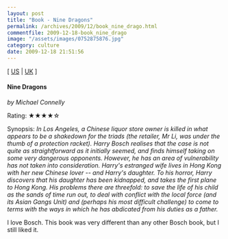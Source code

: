 ```yaml
---
layout: post
title: "Book - Nine Dragons"
permalink: /archives/2009/12/book_nine_drago.html
commentfile: 2009-12-18-book_nine_drago
image: "/assets/images/0752875876.jpg"
category: culture
date: 2009-12-18 21:51:56
---
```


\[ [US](http://www.amazon.com/o/asin/0752875876) | [UK](http://www.amazon.co.uk/o/asin/0752875876) \]

#### Nine Dragons

<em>by Michael Connelly</em>

Rating: ★★★★☆

<div class="book_synopsis" markdown="1">
Synopsis: <em>In Los Angeles, a Chinese liquor store owner is killed in what appears to be a shakedown for the triads (the retailer, Mr Li, was under the thumb of a protection racket). Harry Bosch realises that the case is not quite as straightforward as it initially seemed, and finds himself taking on some very dangerous opponents. However, he has an area of vulnerability has not taken into consideration. Harry's estranged wife lives in Hong Kong with her new Chinese lover -- and Harry's daughter. To his horror, Harry discovers that his daughter has been kidnapped, and takes the first plane to Hong Kong. His problems there are threefold: to save the life of his child as the sands of time run out, to deal with conflict with the local force (and its Asian Gangs Unit) and (perhaps his most difficult challenge) to come to terms with the ways in which he has abdicated from his duties as a father.</em>
</div>

I love Bosch. This book was very different than any other Bosch book, but I still liked it.
